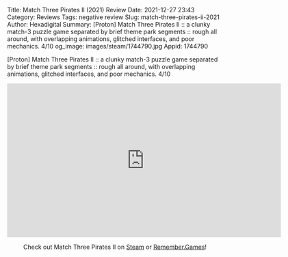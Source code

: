 Title: Match Three Pirates II (2021) Review
Date: 2021-12-27 23:43
Category: Reviews
Tags: negative review
Slug: match-three-pirates-ii-2021
Author: Hexadigital
Summary: [Proton] Match Three Pirates II :: a clunky match-3 puzzle game separated by brief theme park segments :: rough all around, with overlapping animations, glitched interfaces, and poor mechanics. 4/10
og_image: images/steam/1744790.jpg
Appid: 1744790

[Proton] Match Three Pirates II :: a clunky match-3 puzzle game separated by brief theme park segments :: rough all around, with overlapping animations, glitched interfaces, and poor mechanics. 4/10

<center><iframe src="https://www.youtube.com/embed/Yr36yVCCJgk?feature=oembed" allow="accelerometer; autoplay; encrypted-media; gyroscope; picture-in-picture" width="640" height="360" frameborder="0"></iframe>

Check out Match Three Pirates II on [Steam](https://store.steampowered.com/app/1744790/?curator_clanid=34633900) or [Remember.Games](https://remember.games/game/1907/)!</center>
